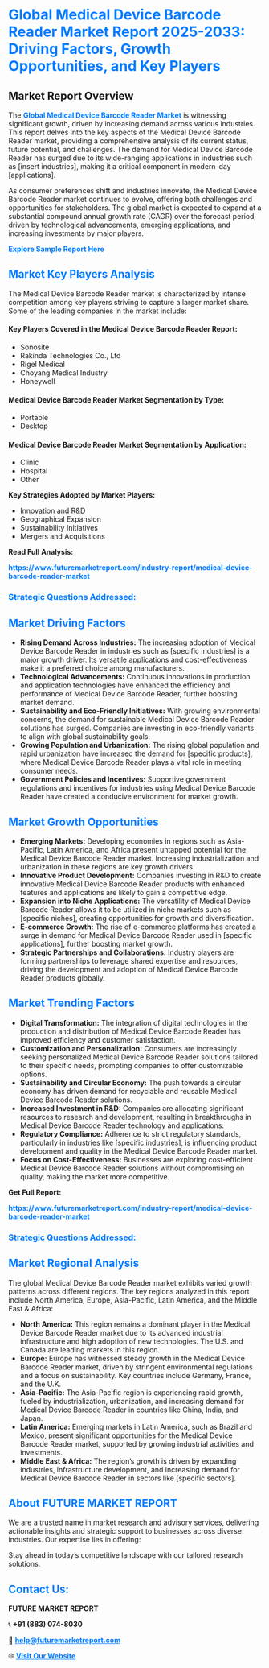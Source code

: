 <h1 style="color: #007BFF;">Global Medical Device Barcode Reader Market Report 2025-2033: Driving Factors, Growth Opportunities, and Key Players</h1>

<section id="overview">
<h2>Market Report Overview</h2>
<p>The <a href="https://www.futuremarketreport.com/industry-report/medical-device-barcode-reader-market" style="color: #007BFF; text-decoration: none;"><strong>Global Medical Device Barcode Reader Market</strong></a> is witnessing significant growth, driven by increasing demand across various industries. This report delves into the key aspects of the Medical Device Barcode Reader market, providing a comprehensive analysis of its current status, future potential, and challenges. The demand for Medical Device Barcode Reader has surged due to its wide-ranging applications in industries such as [insert industries], making it a critical component in modern-day [applications].</p>
<p>As consumer preferences shift and industries innovate, the Medical Device Barcode Reader market continues to evolve, offering both challenges and opportunities for stakeholders. The global market is expected to expand at a substantial compound annual growth rate (CAGR) over the forecast period, driven by technological advancements, emerging applications, and increasing investments by major players.</p>
</section>

<section id="overview">
<p><a href="https://www.futuremarketreport.com/request-sample/reportId=64549" style="color: #007BFF; text-decoration: none;"><strong>Explore Sample Report Here</strong></a></p>
</section>

<section id="key-players">
<h2 style="color: #007BFF;">Market Key Players Analysis</h2>
<p>The Medical Device Barcode Reader market is characterized by intense competition among key players striving to capture a larger market share. Some of the leading companies in the market include:</p>
<h4>Key Players Covered in the Medical Device Barcode Reader Report:</h4>
<ul><li>Sonosite</li><li>Rakinda Technologies Co., Ltd</li><li>Rigel Medical</li><li>Choyang Medical Industry</li><li>Honeywell</li></ul>
<h4>Medical Device Barcode Reader Market Segmentation by Type:</h4>
<ul><li>Portable</li><li>Desktop</li></ul>

<h4>Medical Device Barcode Reader Market Segmentation by Application:</h4>
<ul><li>Clinic</li><li>Hospital</li><li>Other</li></ul>
<p><strong>Key Strategies Adopted by Market Players:</strong></p>
<ul>
<li>Innovation and R&D</li>
<li>Geographical Expansion</li>
<li>Sustainability Initiatives</li>
<li>Mergers and Acquisitions</li>
</ul>
</section>

<section>
<p><strong>Read Full Analysis: </strong></p><a href="https://www.futuremarketreport.com/industry-report/medical-device-barcode-reader-market" style="color: #007BFF; text-decoration: none;"><strong>https://www.futuremarketreport.com/industry-report/medical-device-barcode-reader-market</strong></a>
<h3 style="color: #007BFF;">Strategic Questions Addressed:</h3>
</section>

<section id="driving-factors">
<h2 style="color: #007BFF;">Market Driving Factors</h2>
<ul>
<li><strong>Rising Demand Across Industries:</strong> The increasing adoption of Medical Device Barcode Reader in industries such as [specific industries] is a major growth driver. Its versatile applications and cost-effectiveness make it a preferred choice among manufacturers.</li>
<li><strong>Technological Advancements:</strong> Continuous innovations in production and application technologies have enhanced the efficiency and performance of Medical Device Barcode Reader, further boosting market demand.</li>
<li><strong>Sustainability and Eco-Friendly Initiatives:</strong> With growing environmental concerns, the demand for sustainable Medical Device Barcode Reader solutions has surged. Companies are investing in eco-friendly variants to align with global sustainability goals.</li>
<li><strong>Growing Population and Urbanization:</strong> The rising global population and rapid urbanization have increased the demand for [specific products], where Medical Device Barcode Reader plays a vital role in meeting consumer needs.</li>
<li><strong>Government Policies and Incentives:</strong> Supportive government regulations and incentives for industries using Medical Device Barcode Reader have created a conducive environment for market growth.</li>
</ul>
</section>

<section id="growth-opportunities">
<h2 style="color: #007BFF;">Market Growth Opportunities</h2>
<ul>
<li><strong>Emerging Markets:</strong> Developing economies in regions such as Asia-Pacific, Latin America, and Africa present untapped potential for the Medical Device Barcode Reader market. Increasing industrialization and urbanization in these regions are key growth drivers.</li>
<li><strong>Innovative Product Development:</strong> Companies investing in R&D to create innovative Medical Device Barcode Reader products with enhanced features and applications are likely to gain a competitive edge.</li>
<li><strong>Expansion into Niche Applications:</strong> The versatility of Medical Device Barcode Reader allows it to be utilized in niche markets such as [specific niches], creating opportunities for growth and diversification.</li>
<li><strong>E-commerce Growth:</strong> The rise of e-commerce platforms has created a surge in demand for Medical Device Barcode Reader used in [specific applications], further boosting market growth.</li>
<li><strong>Strategic Partnerships and Collaborations:</strong> Industry players are forming partnerships to leverage shared expertise and resources, driving the development and adoption of Medical Device Barcode Reader products globally.</li>
</ul>
</section>

<section id="trending-factors">
<h2 style="color: #007BFF;">Market Trending Factors</h2>
<ul>
<li><strong>Digital Transformation:</strong> The integration of digital technologies in the production and distribution of Medical Device Barcode Reader has improved efficiency and customer satisfaction.</li>
<li><strong>Customization and Personalization:</strong> Consumers are increasingly seeking personalized Medical Device Barcode Reader solutions tailored to their specific needs, prompting companies to offer customizable options.</li>
<li><strong>Sustainability and Circular Economy:</strong> The push towards a circular economy has driven demand for recyclable and reusable Medical Device Barcode Reader solutions.</li>
<li><strong>Increased Investment in R&D:</strong> Companies are allocating significant resources to research and development, resulting in breakthroughs in Medical Device Barcode Reader technology and applications.</li>
<li><strong>Regulatory Compliance:</strong> Adherence to strict regulatory standards, particularly in industries like [specific industries], is influencing product development and quality in the Medical Device Barcode Reader market.</li>
<li><strong>Focus on Cost-Effectiveness:</strong> Businesses are exploring cost-efficient Medical Device Barcode Reader solutions without compromising on quality, making the market more competitive.</li>
</ul>
</section>

<section>
<p><strong>Get Full Report: </strong></p><a href="https://www.futuremarketreport.com/industry-report/medical-device-barcode-reader-market" style="color: #007BFF; text-decoration: none;"><strong>https://www.futuremarketreport.com/industry-report/medical-device-barcode-reader-market</strong></a>
<h3 style="color: #007BFF;">Strategic Questions Addressed:</h3>
</section>


<section id="regional-analysis">
<h2 style="color: #007BFF;">Market Regional Analysis</h2>
<p>The global Medical Device Barcode Reader market exhibits varied growth patterns across different regions. The key regions analyzed in this report include North America, Europe, Asia-Pacific, Latin America, and the Middle East & Africa:</p>
<ul>
<li><strong>North America:</strong> This region remains a dominant player in the Medical Device Barcode Reader market due to its advanced industrial infrastructure and high adoption of new technologies. The U.S. and Canada are leading markets in this region.</li>
<li><strong>Europe:</strong> Europe has witnessed steady growth in the Medical Device Barcode Reader market, driven by stringent environmental regulations and a focus on sustainability. Key countries include Germany, France, and the U.K.</li>
<li><strong>Asia-Pacific:</strong> The Asia-Pacific region is experiencing rapid growth, fueled by industrialization, urbanization, and increasing demand for Medical Device Barcode Reader in countries like China, India, and Japan.</li>
<li><strong>Latin America:</strong> Emerging markets in Latin America, such as Brazil and Mexico, present significant opportunities for the Medical Device Barcode Reader market, supported by growing industrial activities and investments.</li>
<li><strong>Middle East & Africa:</strong> The region’s growth is driven by expanding industries, infrastructure development, and increasing demand for Medical Device Barcode Reader in sectors like [specific sectors].</li>
</ul>
</section>

<footer>
<h2 style="color: #007BFF;">About FUTURE MARKET REPORT</h2>
<p>We are a trusted name in market research and advisory services, delivering actionable insights and strategic support to businesses across diverse industries. Our expertise lies in offering:</p>

<p>Stay ahead in today’s competitive landscape with our tailored research solutions.</p>

<h2 style="color: #007BFF;">Contact Us:</h2>
<p><strong>FUTURE MARKET REPORT</strong></p>
<p>📞 <strong>+91 (883) 074-8030</strong></p>
<p>📧 <strong><a href="mailto:help@futuremarketreport.com" style="color: #007BFF;">help@futuremarketreport.com</a></strong></p>
<p>🌐 <strong><a href="https://www.futuremarketreport.com/" style="color: #007BFF;">Visit Our Website</a></strong></p>
</footer>